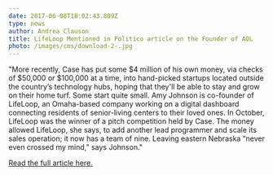 ```yaml
---
date: 2017-06-08T18:02:43.809Z
type: news
author: Andrea Clauson
title: LifeLoop Mentioned in Politico article on the Founder of AOL
photo: /images/cms/download-2-.jpg
---
```

"More recently, Case has put some $4 million of his own money, via checks of $50,000 or $100,000 at a time, into hand-picked startups located outside the country’s technology hubs, hoping that they'll be able to stay and grow on their home turf. Some start quite small. Amy Johnson is co-founder of LifeLoop, an Omaha-based company working on a digital dashboard connecting residents of senior-living centers to their loved ones. In October, LifeLoop was the winner of a pitch competition held by Case. The money allowed LifeLoop, she says, to add another lead programmer and scale its sales operation; it now has a team of nine. Leaving eastern Nebraska “never even crossed my mind,” says Johnson."

[Read the full article here. ](https://www.politico.com/agenda/story/2017/06/08/steve-case-innovation-venture-capital-fund-000447)
